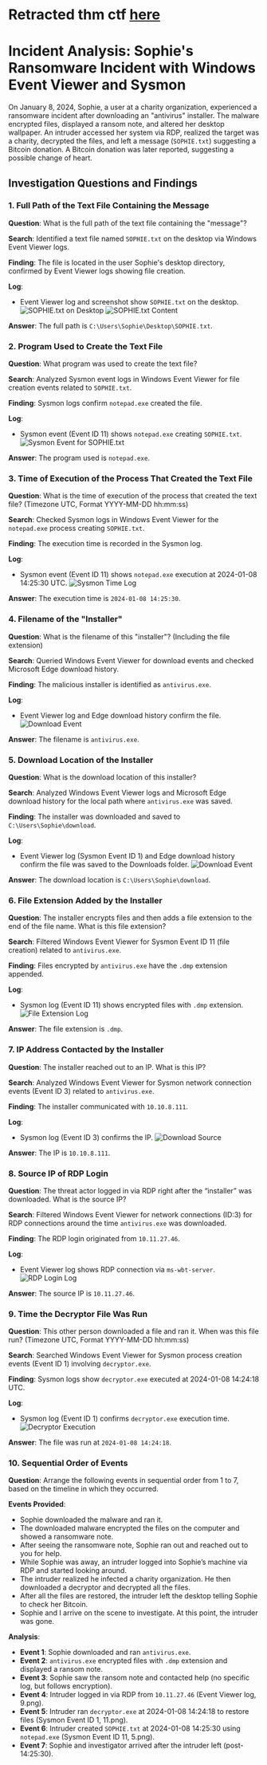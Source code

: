 
# Retracted thm ctf [here](https://tryhackme.com/room/retracted)
# Incident Analysis: Sophie's Ransomware Incident with Windows Event Viewer and Sysmon 

On January 8, 2024, Sophie, a user at a charity organization, experienced a ransomware incident after downloading an "antivirus" installer. The malware encrypted files, displayed a ransom note, and altered her desktop wallpaper. An intruder accessed her system via RDP, realized the target was a charity, decrypted the files, and left a message (`SOPHIE.txt`) suggesting a Bitcoin donation. A Bitcoin donation was later reported, suggesting a possible change of heart. 

## Investigation Questions and Findings

### 1. Full Path of the Text File Containing the Message
**Question**: What is the full path of the text file containing the "message"?

**Search**: Identified a text file named `SOPHIE.txt` on the desktop via Windows Event Viewer logs.

**Finding**: The file is located in the user Sophie's desktop directory, confirmed by Event Viewer logs showing file creation.

**Log**:
- Event Viewer log and screenshot show `SOPHIE.txt` on the desktop.
![SOPHIE.txt on Desktop](./screenshots/1.png)
![SOPHIE.txt Content](./screenshots/3.png)

**Answer**: The full path is `C:\Users\Sophie\Desktop\SOPHIE.txt`.

### 2. Program Used to Create the Text File
**Question**: What program was used to create the text file?

**Search**: Analyzed Sysmon event logs in Windows Event Viewer for file creation events related to `SOPHIE.txt`.

**Finding**: Sysmon logs confirm `notepad.exe` created the file.

**Log**:
- Sysmon event (Event ID 11) shows `notepad.exe` creating `SOPHIE.txt`.
![Sysmon Event for SOPHIE.txt](./screenshots/4.png)

**Answer**: The program used is `notepad.exe`.

### 3. Time of Execution of the Process That Created the Text File
**Question**: What is the time of execution of the process that created the text file? (Timezone UTC, Format YYYY-MM-DD hh:mm:ss)

**Search**: Checked Sysmon logs in Windows Event Viewer for the `notepad.exe` process creating `SOPHIE.txt`.

**Finding**: The execution time is recorded in the Sysmon log.

**Log**:
- Sysmon event (Event ID 11) shows `notepad.exe` execution at 2024-01-08 14:25:30 UTC.
![Sysmon Time Log](./screenshots/5.png)

**Answer**: The execution time is `2024-01-08 14:25:30`.

### 4. Filename of the "Installer"
**Question**: What is the filename of this "installer"? (Including the file extension)

**Search**: Queried Windows Event Viewer for download events and checked Microsoft Edge download history.

**Finding**: The malicious installer is identified as `antivirus.exe`.

**Log**:
- Event Viewer log and Edge download history confirm the file.
![Download Event](./screenshots/20.png)

**Answer**: The filename is `antivirus.exe`.

### 5. Download Location of the Installer
**Question**: What is the download location of this installer?

**Search**: Analyzed Windows Event Viewer logs and Microsoft Edge download history for the local path where `antivirus.exe` was saved.

**Finding**: The installer was downloaded and saved to `C:\Users\Sophie\download`.

**Log**:
- Event Viewer log (Sysmon Event ID 1) and Edge download history confirm the file was saved to the Downloads folder.
![Download Event](./screenshots/21.png)

**Answer**: The download location is `C:\Users\Sophie\download`.

### 6. File Extension Added by the Installer
**Question**: The installer encrypts files and then adds a file extension to the end of the file name. What is this file extension?

**Search**: Filtered Windows Event Viewer for Sysmon Event ID 11 (file creation) related to `antivirus.exe`.

**Finding**: Files encrypted by `antivirus.exe` have the `.dmp` extension appended.

**Log**:
- Sysmon log (Event ID 11) shows encrypted files with `.dmp` extension.
![File Extension Log](./screenshots/8.png)

**Answer**: The file extension is `.dmp`.

### 7. IP Address Contacted by the Installer
**Question**: The installer reached out to an IP. What is this IP?

**Search**: Analyzed Windows Event Viewer for Sysmon network connection events (Event ID 3) related to `antivirus.exe`.

**Finding**: The installer communicated with `10.10.8.111`.

**Log**:
- Sysmon log (Event ID 3) confirms the IP.
![Download Source](./screenshots/7.png)

**Answer**: The IP is `10.10.8.111`.

### 8. Source IP of RDP Login
**Question**: The threat actor logged in via RDP right after the “installer” was downloaded. What is the source IP?

**Search**: Filtered Windows Event Viewer for network connections (ID:3) for RDP connections around the time `antivirus.exe` was downloaded.

**Finding**: The RDP login originated from `10.11.27.46`.

**Log**:
- Event Viewer log shows RDP connection via `ms-wbt-server`.
![RDP Login Log](./screenshots/9.png)

**Answer**: The source IP is `10.11.27.46`.

### 9. Time the Decryptor File Was Run
**Question**: This other person downloaded a file and ran it. When was this file run? (Timezone UTC, Format YYYY-MM-DD hh:mm:ss)

**Search**: Searched Windows Event Viewer for Sysmon process creation events (Event ID 1) involving `decryptor.exe`.

**Finding**: Sysmon logs show `decryptor.exe` executed at 2024-01-08 14:24:18 UTC.

**Log**:
- Sysmon log (Event ID 1) confirms `decryptor.exe` execution time.
![Decryptor Execution](./screenshots/11.png)

**Answer**: The file was run at `2024-01-08 14:24:18`.

### 10. Sequential Order of Events
**Question**: Arrange the following events in sequential order from 1 to 7, based on the timeline in which they occurred.

**Events Provided**:
- Sophie downloaded the malware and ran it.
- The downloaded malware encrypted the files on the computer and showed a ransomware note.
- After seeing the ransomware note, Sophie ran out and reached out to you for help.
- While Sophie was away, an intruder logged into Sophie’s machine via RDP and started looking around.
- The intruder realized he infected a charity organization. He then downloaded a decryptor and decrypted all the files.
- After all the files are restored, the intruder left the desktop telling Sophie to check her Bitcoin.
- Sophie and I arrive on the scene to investigate. At this point, the intruder was gone.

**Analysis**:
- **Event 1**: Sophie downloaded and ran `antivirus.exe`.
- **Event 2**: `antivirus.exe` encrypted files with `.dmp` extension and displayed a ransom note.
- **Event 3**: Sophie saw the ransom note and contacted help (no specific log, but follows encryption).
- **Event 4**: Intruder logged in via RDP from `10.11.27.46` (Event Viewer log, 9.png).
- **Event 5**: Intruder ran `decryptor.exe` at 2024-01-08 14:24:18 to restore files (Sysmon Event ID 1, 11.png).
- **Event 6**: Intruder created `SOPHIE.txt` at 2024-01-08 14:25:30 using `notepad.exe` (Sysmon Event ID 11, 5.png).
- **Event 7**: Sophie and investigator arrived after the intruder left (post-14:25:30).

